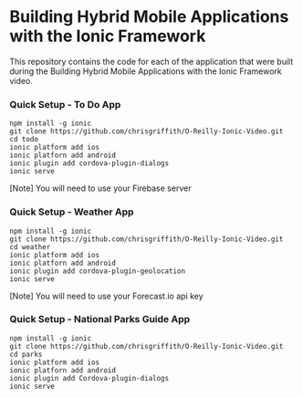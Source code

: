 # Building Hybrid Mobile Applications with the Ionic Framework

This repository contains the code for each of the application that were built during the Building Hybrid Mobile Applications with the Ionic Framework video. 

### Quick Setup - To Do App

    npm install -g ionic
    git clone https://github.com/chrisgriffith/O-Reilly-Ionic-Video.git
    cd todo
    ionic platform add ios
    ionic platforn add android
    ionic plugin add cordova-plugin-dialogs
    ionic serve
    
[Note] You will need to use your Firebase server

### Quick Setup - Weather App

    npm install -g ionic
    git clone https://github.com/chrisgriffith/O-Reilly-Ionic-Video.git
    cd weather
    ionic platform add ios
    ionic platforn add android
    ionic plugin add cordova-plugin-geolocation
    ionic serve
    
[Note] You will need to use your Forecast.io api key

### Quick Setup - National Parks Guide App

    npm install -g ionic
    git clone https://github.com/chrisgriffith/O-Reilly-Ionic-Video.git
    cd parks
    ionic platform add ios
    ionic platforn add android
    ionic plugin add Cordova-plugin-dialogs
    ionic serve
    
